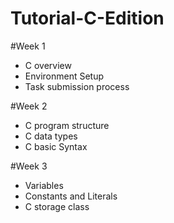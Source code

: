 # Tutorial-C-Edition
#Week 1
- C overview
- Environment Setup
- Task submission process

#Week 2
- C program structure
- C data types
- C basic Syntax

#Week 3
- Variables
- Constants and Literals
- C storage class

